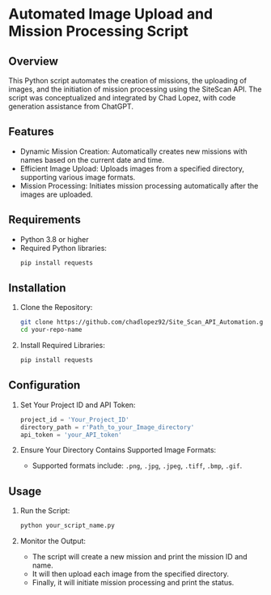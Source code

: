 # Automated Image Upload and Mission Processing Script

## Overview

This Python script automates the creation of missions, the uploading of images, and the initiation of mission processing using the SiteScan API. The script was conceptualized and integrated by Chad Lopez, with code generation assistance from ChatGPT.

## Features

- Dynamic Mission Creation: Automatically creates new missions with names based on the current date and time.
- Efficient Image Upload: Uploads images from a specified directory, supporting various image formats.
- Mission Processing: Initiates mission processing automatically after the images are uploaded.

## Requirements

- Python 3.8 or higher
- Required Python libraries:
    ```python
    pip install requests
    ```

## Installation

1. Clone the Repository:
    ```bash
    git clone https://github.com/chadlopez92/Site_Scan_API_Automation.git
    cd your-repo-name
    ```

2. Install Required Libraries:
    ```bash
    pip install requests
    ```

## Configuration

1. Set Your Project ID and API Token:
    ```python
    project_id = 'Your_Project_ID'
    directory_path = r'Path_to_your_Image_directory'
    api_token = 'your_API_token'
    ```

2. Ensure Your Directory Contains Supported Image Formats:
    - Supported formats include: `.png`, `.jpg`, `.jpeg`, `.tiff`, `.bmp`, `.gif`.

## Usage

1. Run the Script:
    ```bash
    python your_script_name.py
    ```

2. Monitor the Output:
    - The script will create a new mission and print the mission ID and name.
    - It will then upload each image from the specified directory.
    - Finally, it will initiate mission processing and print the status.

